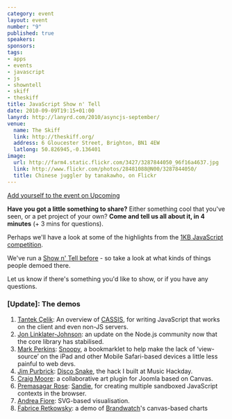 ```yaml
--- 
category: event
layout: event
number: "9"
published: true
speakers: 
sponsors: 
tags: 
- apps
- events
- javascript
- js
- showntell
- skiff
- theskiff
title: JavaScript Show n' Tell
date: 2010-09-09T19:15+01:00
lanyrd: http://lanyrd.com/2010/asyncjs-september/
venue: 
  name: The Skiff
  link: http://theskiff.org/
  address: 6 Gloucester Street, Brighton, BN1 4EW
  latlong: 50.826945,-0.136401
image:
  url: http://farm4.static.flickr.com/3427/3287844050_96f16a4637.jpg
  link: http://www.flickr.com/photos/28481088@N00/3287844050/
  title: Chinese juggler by tanakawho, on Flickr
---
```

<a href="http://upcoming.yahoo.com/event/6698333">Add yourself to the event on Upcoming</a>

<strong>Have you got a little something to share?</strong> Either something cool that you've seen, or a pet project of your own? <strong>Come and tell us all about it, in 4 minutes</strong> (+ 3 mins for questions).

Perhaps we'll have a look at some of the highlights from the <a href="http://js1k.com">1KB JavaScript competition</a>.

We've run a <a href="http://asyncjs.com/showntell/">Show n' Tell before</a> - so take a look at what kinds of things people demoed there.

Let us know if there's something you'd like to show, or if you have any questions.


<h3>[Update]: The demos</h3>

1. [Tantek Çelik](http://tantek.com): An overview of [CASSIS](http://cassisproject.com), for writing JavaScript that works on the client and even non-JS servers.
1. [Jon Linklater-Johnson](https://twitter.com/binarytales): an update on the Node.js community now that the core library has stabilised.
1. [Mark Perkins](http://allmarkedup.com): [Snoopy](http://snoopy.allmarkedup.com), a bookmarklet to help make the lack of ‘view-source’ on the iPad and other Mobile Safari-based devices a little less painful to web devs.
1. [Jim Purbrick](http://jimpurbrick.com): [Disco Snake](http://jimpurbrick.com/media/disco_snake/disco_snake.html), the hack I built at Music Hackday.
1. [Craig Moore](http://www.flashygraphics.co.uk): a collaborative art plugin for Joomla based on Canvas.
1. [Premasagar Rose](http://premasagar.com): [Sandie](http://github.com/premasagar/sandie), for creating multiple sandboxed JavaScript contexts in the browser.
1. [Andrea Fiore](http://andreafiore.me): SVG-based visualisation.
1. [Fabrice Retkowsky](https://twitter.com/fabrice31416): a demo of [Brandwatch](http://brandwatch.com)'s canvas-based charts
